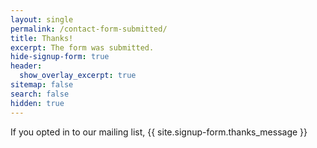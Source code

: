 ```yaml
---
layout: single
permalink: /contact-form-submitted/
title: Thanks!
excerpt: The form was submitted.
hide-signup-form: true
header:
  show_overlay_excerpt: true
sitemap: false
search: false
hidden: true
---
```


If you opted in to our mailing list, <span style="text-transform: lowercase;">{{ site.signup-form.thanks_message }}</span>